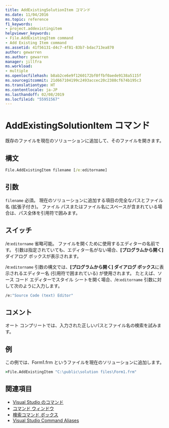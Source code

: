```yaml
---
title: AddExistingSolutionItem コマンド
ms.date: 11/04/2016
ms.topic: reference
f1_keywords:
- project.addexistingitem
helpviewer_keywords:
- File.AddExistingItem command
- Add Existing Item command
ms.assetid: 41f56131-d4c7-4f81-83b7-bdac713ea870
author: gewarren
ms.author: gewarren
manager: jillfra
ms.workload:
- multiple
ms.openlocfilehash: b8ab2ce6e9f1260172bf0ffbf0aede9138a5115f
ms.sourcegitcommit: 21d667104199c2493accec20c2388cf674b195c3
ms.translationtype: HT
ms.contentlocale: ja-JP
ms.lasthandoff: 02/08/2019
ms.locfileid: "55951567"
---
```

# <a name="add-existing-item-command"></a>AddExistingSolutionItem コマンド
既存のファイルを現在のソリューションに追加して、そのファイルを開きます。

## <a name="syntax"></a>構文

```cmd
File.AddExistingItem filename [/e:editorname]
```

## <a name="arguments"></a>引数
 `filename` 必須。 現在のソリューションに追加する項目の完全なパスとファイル名 (拡張子付き)。 ファイル パスまたはファイル名にスペースが含まれている場合は、パス全体を引用符で囲みます。

## <a name="switches"></a>スイッチ
 /e:`editorname` 省略可能。 ファイルを開くために使用するエディターの名前です。 引数は指定されていても、エディター名がない場合、**[プログラムから開く]** ダイアログ ボックスが表示されます。

 /e:`editorname` 引数の構文では、**[プログラムから開く] ダイアログ ボックス**に表示されるエディター名 (引用符で囲まれている) が使用されます。 たとえば、ソース コード エディターでスタイル シートを開く場合、/e:`editorname` 引数に対して次のように入力します。

```cmd
/e:"Source Code (text) Editor"
```

## <a name="remarks"></a>コメント
 オート コンプリートでは、入力された正しいパスとファイル名の検索を試みます。

## <a name="example"></a>例
 この例では、Form1.frm というファイルを現在のソリューションに追加します。

```cmd
>File.AddExistingItem "C:\public\solution files\Form1.frm"
```

## <a name="see-also"></a>関連項目

- [Visual Studio のコマンド](../../ide/reference/visual-studio-commands.md)
- [コマンド ウィンドウ](../../ide/reference/command-window.md)
- [検索コマンド ボックス](../../ide/find-command-box.md)
- [Visual Studio Command Aliases](../../ide/reference/visual-studio-command-aliases.md)
